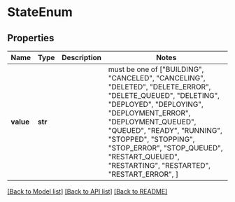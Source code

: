 # StateEnum


## Properties
Name | Type | Description | Notes
------------ | ------------- | ------------- | -------------
**value** | **str** |  |  must be one of ["BUILDING", "CANCELED", "CANCELING", "DELETED", "DELETE_ERROR", "DELETE_QUEUED", "DELETING", "DEPLOYED", "DEPLOYING", "DEPLOYMENT_ERROR", "DEPLOYMENT_QUEUED", "QUEUED", "READY", "RUNNING", "STOPPED", "STOPPING", "STOP_ERROR", "STOP_QUEUED", "RESTART_QUEUED", "RESTARTING", "RESTARTED", "RESTART_ERROR", ]

[[Back to Model list]](../README.md#documentation-for-models) [[Back to API list]](../README.md#documentation-for-api-endpoints) [[Back to README]](../README.md)



